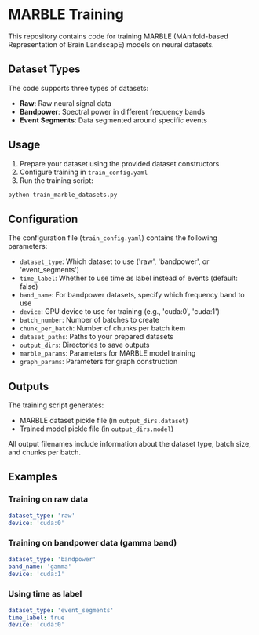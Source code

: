 # MARBLE Training

This repository contains code for training MARBLE (MAnifold-based Representation of Brain LandscapE) models on neural datasets.

## Dataset Types

The code supports three types of datasets:
- **Raw**: Raw neural signal data
- **Bandpower**: Spectral power in different frequency bands
- **Event Segments**: Data segmented around specific events

## Usage

1. Prepare your dataset using the provided dataset constructors
2. Configure training in `train_config.yaml`
3. Run the training script:

```bash
python train_marble_datasets.py
```

## Configuration

The configuration file (`train_config.yaml`) contains the following parameters:

- `dataset_type`: Which dataset to use ('raw', 'bandpower', or 'event_segments')
- `time_label`: Whether to use time as label instead of events (default: false)
- `band_name`: For bandpower datasets, specify which frequency band to use
- `device`: GPU device to use for training (e.g., 'cuda:0', 'cuda:1')
- `batch_number`: Number of batches to create
- `chunk_per_batch`: Number of chunks per batch item
- `dataset_paths`: Paths to your prepared datasets
- `output_dirs`: Directories to save outputs
- `marble_params`: Parameters for MARBLE model training
- `graph_params`: Parameters for graph construction

## Outputs

The training script generates:
- MARBLE dataset pickle file (in `output_dirs.dataset`)
- Trained model pickle file (in `output_dirs.model`)

All output filenames include information about the dataset type, batch size, and chunks per batch.

## Examples

### Training on raw data

```yaml
dataset_type: 'raw'
device: 'cuda:0'
```

### Training on bandpower data (gamma band)

```yaml
dataset_type: 'bandpower'
band_name: 'gamma'
device: 'cuda:1'
```

### Using time as label

```yaml
dataset_type: 'event_segments'
time_label: true
device: 'cuda:0'
``` 